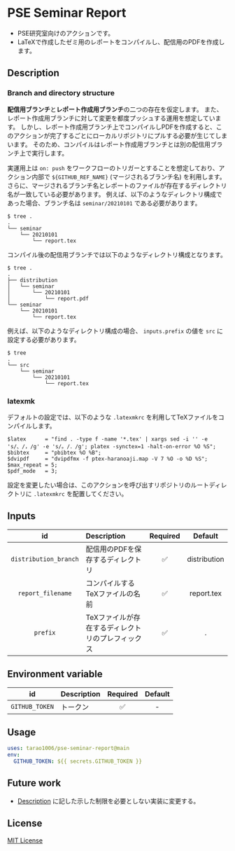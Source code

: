 # PSE Seminar Report

- PSE研究室向けのアクションです。
- LaTeXで作成したゼミ用のレポートをコンパイルし、配信用のPDFを作成します。

## Description

### Branch and directory structure

**配信用ブランチ**と**レポート作成用ブランチ**の二つの存在を仮定します。
また、レポート作成用ブランチに対して変更を都度プッシュする運用を想定しています。
しかし、レポート作成用ブランチ上でコンパイルしPDFを作成すると、このアクションが完了するごとにローカルリポジトリにプルする必要が生じてしまいます。
そのため、コンパイルはレポート作成用ブランチとは別の配信用ブランチ上で実行します。

実運用上は `on: push` をワークフローのトリガーとすることを想定しており、アクション内部で `${GITHUB_REF_NAME}` (マージされるブランチ名) を利用します。
さらに、マージされるブランチ名とレポートのファイルが存在するディレクトリ名が一致している必要があります。
例えば、以下のようなディレクトリ構成であった場合、ブランチ名は `seminar/20210101` である必要があります。

```shell
$ tree .
.
└── seminar
    └── 20210101
        └── report.tex
```

コンパイル後の配信用ブランチでは以下のようなディレクトリ構成となります。

```shell
$ tree .
.
├── distribution
│   └── seminar
│       └── 20210101
│           └── report.pdf
└── seminar
    └── 20210101
        └── report.tex
```

例えば、以下のようなディレクトリ構成の場合、 `inputs.prefix` の値を `src` に設定する必要があります。

```shell
$ tree
.
└── src
    └── seminar
        └── 20210101
            └── report.tex
```

### latexmk

デフォルトの設定では、以下のような `.latexmkrc` を利用してTeXファイルをコンパイルします。

```
$latex      = "find . -type f -name '*.tex' | xargs sed -i '' -e 's/、/，/g' -e 's/。/．/g'; platex -synctex=1 -halt-on-error %O %S";
$bibtex     = "pbibtex %O %B";
$dvipdf     = "dvipdfmx -f ptex-haranoaji.map -V 7 %O -o %D %S";
$max_repeat = 5;
$pdf_mode   = 3;
```

設定を変更したい場合は、このアクションを呼び出すリポジトリのルートディレクトリに `.latexmkrc` を配置してください。

## Inputs

| id | Description | Required | Default |
| :-: | :-- | :-: | :-: |
| `distribution_branch` | 配信用のPDFを保存するディレクトリ | ✅ | distribution |
| `report_filename` | コンパイルするTeXファイルの名前 | ✅ | report.tex |
| `prefix` | TeXファイルが存在するディレクトリのプレフィックス | ✅ | . |

## Environment variable

| id | Description | Required | Default |
| :-: | :-- | :-: | :-: |
| `GITHUB_TOKEN` | トークン | ✅ | - |

## Usage

```yaml
uses: tarao1006/pse-seminar-report@main
env:
  GITHUB_TOKEN: ${{ secrets.GITHUB_TOKEN }}
```

## Future work

- [Description](#description) に記した示した制限を必要としない実装に変更する。

## License

[MIT License](LICENSE)
